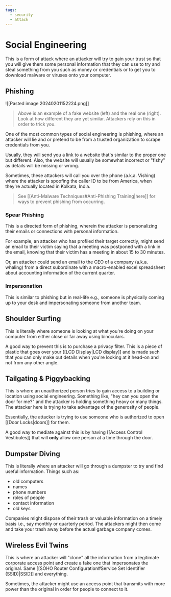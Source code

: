 ```yaml
---
tags:
  - security
  - attack
---
```

# Social Engineering

This is a form of attack where an attacker will try to gain your trust so that you will give them some personal information that they can use to try and steal something from you such as money or credentials or to get you to download malware or viruses onto your computer.

## Phishing

![[Pasted image 20240201152224.png]]

>Above is an example of a fake website (left) and the real one (right). Look at how different they are yet similar. Attackers rely on this in order to trick you.

One of the most common types of social engineering is phishing, where an attacker will lie and or pretend to be from a trusted organization to scrape credentials from you.

Usually, they will send you a link to a website that's similar to the proper one but different. Also, the website will usually be somewhat incorrect or "fishy" as details will be missing or wrong.

Sometimes, these attackers will call you over the phone (a.k.a. Vishing) where the attacker is spoofing the caller ID to be from America, when they're actually located in Kolkata, India.

>See [[Anti-Malware Techniques#Anti-Phishing Training|here]] for ways to prevent phishing from occurring.

### Spear Phishing

This is a directed form of phishing, wherein the attacker is personalizing their emails or connections with personal information.

For example, an attacker who has profiled their target correctly, might send an email to their victim saying that a meeting was postponed with a link in the email, knowing that their victim has a meeting in about 15 to 30 minutes.

Or, an attacker could send an email to the CEO of a company (a.k.a. whaling) from a direct subordinate with a macro-enabled excel spreadsheet about accounting information of the current quarter.

### Impersonation

This is similar to phishing but in real-life e.g., someone is physically coming up to your desk and impersonating someone from another team.

## Shoulder Surfing

This is literally where someone is looking at what you're doing on your computer from either close or far away using binoculars.

A good way to prevent this is to purchase a privacy filter. This is a piece of plastic that goes over your [[LCD Display|LCD display]] and is made such that you can only make out details when you're looking at it head-on and not from any other angle.

## Tailgating & Piggybacking

This is where an unauthorized person tries to gain access to a building or location using social engineering. Something like, "hey can you open the door for me?" and the attacker is holding something heavy or many things. The attacker here is trying to take advantage of the generosity of people.

Essentially, the attacker is trying to use someone who is authorized to open [[Door Locks|doors]] for them.

A good way to mediate against this is by having [[Access Control Vestibules]] that will **only** allow one person at a time through the door.

## Dumpster Diving

This is literally where an attacker will go through a dumpster to try and find useful information. Things such as:

- old computers
- names
- phone numbers
- roles of people
- contact information
- old keys

Companies might dispose of their trash or valuable information on a timely basis i.e., say monthly or quarterly period. The attackers might then come and take your trash away before the actual garbage company comes.

## Wireless Evil Twins

This is where an attacker will "clone" all the information from a legitimate corporate access point and create a fake one that impersonates the original. Same [[SOHO Router Configuration#Service Set Identifier (SSID)|SSID]] and everything.

Sometimes, the attacker might use an access point that transmits with more power than the original in order for people to connect to it.
